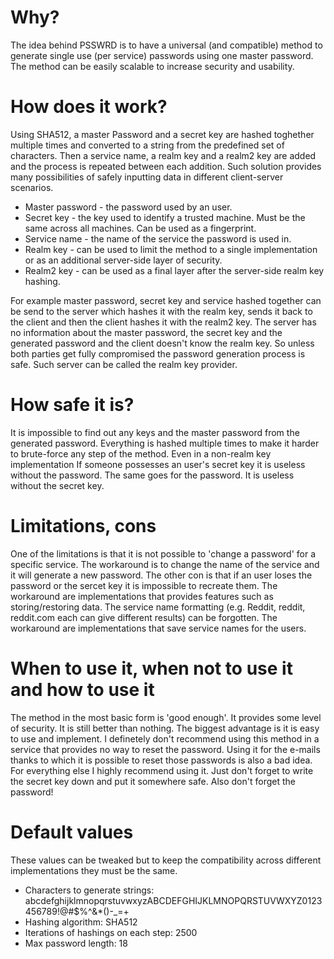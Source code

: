 # Why?
The idea behind PSSWRD is to have a universal (and compatible) method to generate single use (per service) passwords using one master password. The method can be easily scalable to increase security and usability.

# How does it work?
Using SHA512, a master Password and a secret key are hashed toghether multiple times and converted to a string from the predefined set of characters. Then a service name, a realm key and a realm2 key are added and the process is repeated between each addition. Such solution provides many possibilities of safely inputting data in different client-server scenarios.

*  Master password - the password used by an user.
*  Secret key - the key used to identify a trusted machine. Must be the same across all machines. Can be used as a fingerprint.
*  Service name - the name of the service the password is used in.
*  Realm key - can be used to limit the method to a single implementation or as an additional server-side layer of security.
*  Realm2 key - can be used as a final layer after the server-side realm key hashing.

For example master password, secret key and service hashed together can be send to the server which hashes it with the realm key, sends it back to the client and then the client hashes it with the realm2 key. The server has no information about the master password, the secret key and the generated password and the client doesn't know the realm key. So unless both parties get fully compromised the password generation process is safe. Such server can be called the realm key provider.

# How safe it is?
It is impossible to find out any keys and the master password from the generated password. Everything is hashed multiple times to make it harder to brute-force any step of the method. Even in a non-realm key implementation If someone possesses an user's secret key it is useless without the password. The same goes for the password. It is useless without the secret key. 

# Limitations, cons
One of the limitations is that it is not possible to 'change a password' for a specific service. The workaround is to change the name of the service and it will generate a new password. 
The other con is that if an user loses the password or the sercet key it is impossible to recreate them. The workaround are implementations that provides features such as storing/restoring data.
The service name formatting (e.g. Reddit, reddit, reddit.com each can give different results) can be forgotten. The workaround are implementations that save service names for the users.

# When to use it, when not to use it and how to use it
The method in the most basic form is 'good enough'. It provides some level of security. It is still better than nothing. The biggest advantage is it is easy to use and implement. I definetely don't recommend using this method in a service that provides no way to reset the password. Using it for the e-mails thanks to which it is possible to reset those passwords is also a bad idea. For everything else I highly recommend using it. Just don't forget to write the secret key down and put it somewhere safe. Also don't forget the password!

# Default values
These values can be tweaked but to keep the compatibility across different implementations they must be the same.
*  Characters to generate strings: abcdefghijklmnopqrstuvwxyzABCDEFGHIJKLMNOPQRSTUVWXYZ0123456789!@#$%^&*()-_=+
*  Hashing algorithm: SHA512
*  Iterations of hashings on each step: 2500
*  Max password length: 18
